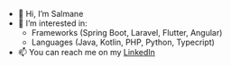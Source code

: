 - 👋 Hi, I’m Salmane
- 👀 I’m interested in:
  - Frameworks (Spring Boot, Laravel, Flutter, Angular)
  - Languages (Java, Kotlin, PHP, Python, Typecript)
- 📫 You can reach me on my [LinkedIn](https://www.linkedin.com/in/salmane-tamo/ "Salmane's Linkedin") 

<!---
salmanetamo/salmanetamo is a ✨ special ✨ repository because its `README.md` (this file) appears on your GitHub profile.
You can click the Preview link to take a look at your changes.
--->
